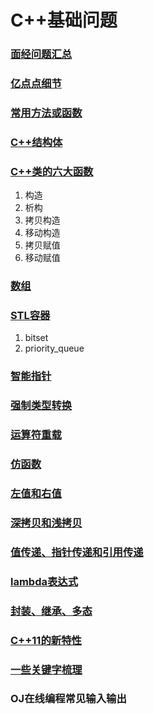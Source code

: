 # C++基础问题

### [面经问题汇总](https://github.com/CNJasonChio/Interview-oriented-Notes/blob/master/2.%20C%2B%2B/1.%20%E9%9D%A2%E7%BB%8F%E9%97%AE%E9%A2%98%E6%B1%87%E6%80%BB.md)

### [亿点点细节](https://github.com/CNJasonChio/Interview-oriented-Notes/blob/master/2.%20C%2B%2B/2.%20%E4%BA%BF%E7%82%B9%E7%82%B9%E7%BB%86%E8%8A%82.md)

### [常用方法或函数](https://github.com/CNJasonChio/Interview-oriented-Notes/blob/master/2.%20C%2B%2B/3.%20%E5%B8%B8%E7%94%A8%E6%96%B9%E6%B3%95%E6%88%96%E5%87%BD%E6%95%B0.md)

### [C++结构体](https://github.com/CNJasonChio/Interview-oriented-Notes/blob/master/2.%20C%2B%2B/4.%20C%2B%2B%E7%BB%93%E6%9E%84%E4%BD%93.md)

### [C++类的六大函数](https://github.com/CNJasonChio/Interview-oriented-Notes/blob/master/2.%20C%2B%2B/5.%20C%2B%2B%E7%B1%BB%E7%9A%84%E5%85%AD%E5%A4%A7%E5%87%BD%E6%95%B0.md)

1. 构造
2. 析构
3. 拷贝构造
4. 移动构造
5. 拷贝赋值
6. 移动赋值

### [数组](https://github.com/CNJasonChio/Interview-oriented-Notes/blob/master/2.%20C%2B%2B/6.%20%E6%95%B0%E7%BB%84.md)

### [STL容器](https://github.com/CNJasonChio/Interview-oriented-Notes/blob/master/2.%20C%2B%2B/7.%20STL%E5%AE%B9%E5%99%A8.md)

1. bitset
2. priority_queue

### [智能指针](https://github.com/CNJasonChio/Interview-oriented-Notes/blob/master/2.%20C%2B%2B/8.%20%E6%99%BA%E8%83%BD%E6%8C%87%E9%92%88.md)

### [强制类型转换](https://github.com/CNJasonChio/Interview-oriented-Notes/blob/master/2.%20C%2B%2B/9.%20%E5%BC%BA%E5%88%B6%E7%B1%BB%E5%9E%8B%E8%BD%AC%E6%8D%A2.md)

### [运算符重载](https://github.com/CNJasonChio/Interview-oriented-Notes/blob/master/2.%20C%2B%2B/10.%20%E8%BF%90%E7%AE%97%E7%AC%A6%E9%87%8D%E8%BD%BD.md)

### [仿函数](https://github.com/CNJasonChio/Interview-oriented-Notes/blob/master/2.%20C%2B%2B/11.%20%E4%BB%BF%E5%87%BD%E6%95%B0.md)

### [左值和右值](https://github.com/CNJasonChio/Interview-oriented-Notes/blob/master/2.%20C%2B%2B/12.%20%E5%B7%A6%E5%80%BC%E5%92%8C%E5%8F%B3%E5%80%BC.md)

### [深拷贝和浅拷贝](https://github.com/CNJasonChio/Interview-oriented-Notes/blob/master/2.%20C%2B%2B/13.%20%E6%B7%B1%E6%8B%B7%E8%B4%9D%E5%92%8C%E6%B5%85%E6%8B%B7%E8%B4%9D.md)

### [值传递、指针传递和引用传递](https://github.com/CNJasonChio/Interview-oriented-Notes/blob/master/2.%20C%2B%2B/14.%20%E5%80%BC%E4%BC%A0%E9%80%92%E3%80%81%E6%8C%87%E9%92%88%E4%BC%A0%E9%80%92%E5%92%8C%E5%BC%95%E7%94%A8%E4%BC%A0%E9%80%92.md)

### [lambda表达式](https://github.com/CNJasonChio/Interview-oriented-Notes/blob/master/2.%20C%2B%2B/15.%20lambda%E8%A1%A8%E8%BE%BE%E5%BC%8F.md)

### [封装、继承、多态](https://github.com/CNJasonChio/Interview-oriented-Notes/blob/master/2.%20C%2B%2B/16.%20%E5%B0%81%E8%A3%85%E3%80%81%E7%BB%A7%E6%89%BF%E3%80%81%E5%A4%9A%E6%80%81.md)

### [C++11的新特性](https://github.com/CNJasonChio/Interview-oriented-Notes/blob/master/2.%20C%2B%2B/17.%20C%2B%2B11%E7%9A%84%E6%96%B0%E7%89%B9%E6%80%A7.md)

### [一些关键字梳理](https://github.com/CNJasonChio/Interview-oriented-Notes/blob/master/2.%20C%2B%2B/18.%20%E4%B8%80%E4%BA%9B%E5%85%B3%E9%94%AE%E5%AD%97%E6%A2%B3%E7%90%86.md)

### OJ在线编程常见输入输出
